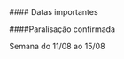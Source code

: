 
<div class="panel-heading">
#### Datas importantes
</div>

<div class="panel-body">
<!--####Provas-->
<!--- Prova 1 $\cdot$ D 29/09 $\cdot$ N 30/09-->
<!--- Prova 2 $\cdot$ D 01/12 $\cdot$ N 02/12-->

<!--####Entrega de listas-->
<!--- Exercício 1 $\cdot$ D 18/08 $\cdot$ N 19/08-->

<!--####Recuperação-->

####Paralisação confirmada

Semana do 11/08 ao 15/08

</div>
